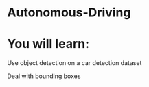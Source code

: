 # Autonomous-Driving

# You will learn:
Use object detection on a car detection dataset

Deal with bounding boxes
